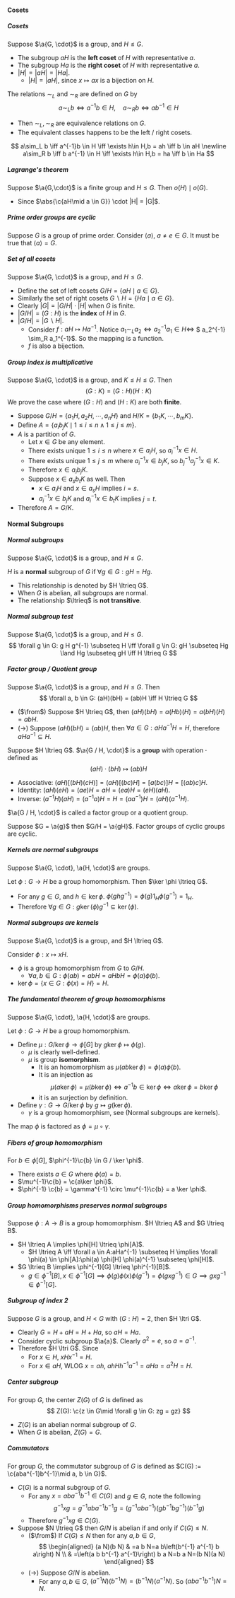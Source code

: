 #### Cosets

##### Cosets

Suppose $\a{G, \cdot}$ is a group, and $H \le G$.

- The subgroup $aH$ is the **left coset** of $H$ with representative $a$.
- The subgroup $Ha$ is the **right coset** of $H$ with representative $a$.
- $|H| = |aH| = |Ha|$.
  - $|H| = |aH|$, since $x \mapsto ax$ is a bijection on $H$.

The relations $\sim_{L}$ and $\sim_R$ are defined on $G$ by
$$
a \sim_{L} b \iff a^{-1} b \in H, \quad a \sim_{R} b \iff a b^{-1} \in H
$$

- Then $\sim_{L}, \sim_R$ are equivalence relations on $G$.
- The equivalent classes happens to be the left / right cosets.

$$
a\sim_L b \iff a^{-1}b \in H \iff \exists h\in H,b = ah \iff b \in aH \newline
a\sim_R b \iff b a^{-1} \in H \iff \exists h\in H,b = ha \iff b \in Ha
$$

##### Lagrange's theorem

Suppose $\a{G,\cdot}$ is a finite group and $H \le G$. Then $o(H) \mid o(G)$.

- Since $\abs{\c{aH\mid a \in G}} \cdot |H| = |G|$.

##### Prime order groups are cyclic

Suppose $G$ is a group of prime order. Consider $\langle a \rangle$, $a\neq e \in G$. It must be true that $\langle a \rangle = G$.

##### Set of all cosets

Suppose $\a{G, \cdot}$ is a group, and $H \le G$.

- Define the set of left cosets $G / H = \{a H \mid a \in G\}$.
- Similarly the set of right cosets $G \backslash H = \{Ha \mid a \in G\}$.
- Clearly $|G| = |G/H|\cdot |H|$ when $G$ is finite.
- $|G/H| = (G:H)$ is the **index** of $H$ in $G$.
- $|G/H| = |G\backslash H|$.
  - Consider $f: aH \mapsto Ha^{-1}$. Notice $a_1 \sim_L a_2 \iff a_2^{-1}a_1 \in H \iff$ $ a_2^{-1} \sim_R a_1^{-1}$. So the mapping is a function.
  - $f$ is also a bijection.

##### Group index is multiplicative

Suppose $\a{G, \cdot}$ is a group, and $K \le H \le G$. Then
$$
(G: K) = (G: H) (H : K)
$$
We prove the case where $(G:H)$ and $(H:K)$ are both **finite**.

- Suppose $G/H = \{a_1 H, a_2H, \cdots, a_nH\}$ and $H/K = \{b_1K , \cdots, b_mK\}$.
- Define $A = \{a_i b_j K \mid 1 \le i \le n \land 1 \le j \le m\}$.
- $A$ is a partition of $G$.
  - Let $x \in G$ be any element.
  - There exists unique $1 \le i \le n$ where $x \in a_iH$, so $a_i^{-1}x \in H$.
  - There exists unique $1 \le j \le m$ where $a_i^{-1} x \in b_j K$, so $b_j^{-1} a_j^{-1} x \in K$.
  - Therefore $x \in a_i b_j K$.
  - Suppose $x \in a_s b_t K$ as well. Then
    - $x \in a_i H$ and $x \in a_s H$ implies $i = s$.
    - $a_i^{-1} x \in b_j K$ and $a_i^{-1} x \in b_t K$ implies $j = t$.
- Therefore $A = G / K$.

#### Normal Subgroups

##### Normal subgroups

Suppose $\a{G, \cdot}$ is a group, and $H \le G$.

$H$ is a **normal** subgroup of $G$ if $\forall g \in G :gH = Hg$.

- This relationship is denoted by $H \ltrieq G$.
- When $G$ is abelian, all subgroups are normal.
- The relationship $\ltrieq$ is **not transitive**.

##### Normal subgroup test

Suppose $\a{G, \cdot}$ is a group, and $H \le G$.
$$
\forall g \in G: g H g^{-1} \subseteq H \iff \forall g \in G: gH \subseteq Hg \land Hg \subseteq gH \iff  H \ltrieq G
$$
##### Factor group / Quotient group

Suppose $\a{G, \cdot}$ is a group, and $H \le G$. Then
$$
\forall a, b \in G: (aH)(bH) = (ab)H \iff H \ltrieq G
$$

- ($\from$) Suppose $H \ltrieq G$, then $(aH)(bH) = a(Hb)(H) = a(bH)(H) = ab H$.
- ($\to$) Suppose $(aH)(bH) = (ab)H$, then $\forall a \in G:aH a^{-1}H = H$, therefore $aH a^{-1} \subseteq H$.

Suppose $H \ltrieq G$. $\a{G / H, \cdot}$ is a **group** with operation $\cdot$ defined as
$$
(aH) \cdot (bH) \mapsto (ab)H
$$

- Associative: $(a H)[(b H)(c H)]=(a H)[(b c) H]=[a(b c)] H = [(ab)c]H$.
- Identity: $(a H)(e H)=(a e) H=a H=(e a) H=(e H)(a H)$.
- Inverse: $\left(a^{-1} H\right)(a H)=\left(a^{-1} a\right) H= H =\left(a a^{-1}\right) H=(a H)\left(a^{-1} H\right)$.

$\a{G / H, \cdot}$ is called a factor group or a quotient group.

Suppose $G = \a{g}$ then $G/H = \a{gH}$. Factor groups of cyclic groups are cyclic.

##### Kernels are normal subgroups

Suppose $\a{G, \cdot}, \a{H, \cdot}$ are groups.

Let $\phi: G \to H$ be a group homomorphism. Then $\ker \phi \ltrieq G$.

- For any $g \in G$, and $h \in \ker \phi$. $\phi(g h g^{-1}) = \phi(g) 1_H \phi(g^{-1}) = 1_H$.
- Therefore $\forall g \in G: g \ker(\phi) g^{-1} \subseteq \ker (\phi)$.

##### Normal subgroups are kernels

Suppose $\a{G, \cdot}$ is a group, and $H \ltrieq G$.

Consider $\phi: x \mapsto xH$.

- $\phi$ is a group homomorphism from $G$ to $G / H$.
  - $\forall a, b \in G: \phi(ab) = abH = aH bH = \phi(a)\phi(b)$.
- $\ker \phi = \{x \in G: \phi(x) = H\} = H$.

##### The fundamental theorem of group homomorphisms

Suppose $\a{G, \cdot}, \a{H, \cdot}$ are groups.

Let $\phi: G \to H$ be a group homomorphism.

- Define $\mu: G / \ker \phi \rightarrow \phi[G]$ by $g \ker\phi \mapsto \phi(g)$.
  - $\mu$ is clearly well-defined.
  - $\mu$ is group **isomorphism**.
    - It is an homomorphism as $\mu(ab \ker \phi) = \phi(a) \phi(b)$.
    - It is an injection as
      $$
      \mu(a\ker\phi) = \mu(b \ker \phi) \iff a^{-1}b \in \ker\phi \iff a\ker \phi = b \ker \phi
      $$
    - it is an surjection by definition.
- Define $\gamma: G \rightarrow G / \ker\phi$ by $g \mapsto g(\ker\phi)$.
  - $\gamma$ is a group homomorphism, see (Normal subgroups are kernels).

The map $\phi$ is factored as $\phi=\mu \circ \gamma$.

##### Fibers of group homomorphism

For $b \in\phi[G]$, $\phi^{-1}\c{b} \in G / \ker \phi$.

- There exists $a \in G$ where $\phi(a) = b$.
- $\mu^{-1}\c{b} = \c{a\ker \phi}$.
- $\phi^{-1} \c{b} = \gamma^{-1} \circ \mu^{-1}\c{b} = a \ker \phi$.

##### Group homomorphisms preserves normal subgroups

Suppose $\phi: A \to B$ is a group homomorphism. $H \ltrieq A$ and $G \ltrieq B$.

- $H \ltrieq A \implies \phi[H] \ltrieq \phi[A]$.
  - $H \ltrieq A \iff \forall a \in A:aHa^{-1} \subseteq H \implies \forall \phi(a) \in \phi[A]:\phi(a) \phi[H] \phi(a)^{-1} \subseteq \phi[H]$.
- $G \ltrieq B \implies \phi^{-1}[G] \ltrieq \phi^{-1}[B]$.
  - $g\in \phi^{-1}[B], x \in \phi^{-1}[G] \implies \phi(g)\phi(x)\phi(g^{-1}) = \phi(gxg^{-1}) \in G \implies gxg^{-1} \in \phi^{-1}[G]$.


##### Subgroup of index 2

Suppose $G$ is a group, and $H < G$ with $(G : H) = 2$, then $H \ltri G$.

- Clearly $G = H + aH = H + Ha$, so $aH = Ha$.
- Consider cyclic subgroup $\a{a}$. Clearly $a^2 = e$, so $a = a^{-1}$.
- Therefore $H \ltri G$. Since
  - For $x \in H$, $xHx^{-1} = H$.
  - For $x \in aH$, WLOG $x = ah$, $ahHh^{-1}a^{-1} = aHa = a^2H = H$.

##### Center subgroup

For group $G$, the center $Z(G)$ of $G$ is defined as 
$$
Z(G): \c{z \in G\mid \forall g \in G: zg = gz}
$$

- $Z(G)$ is an abelian normal subgroup of $G$.
- When $G$ is abelian, $Z(G) = G$.

##### Commutators

For group $G$, the commutator subgroup of $G$ is defined as $C(G) := \c{aba^{-1}b^{-1}\mid a, b \in G}$.

- $C(G)$ is a normal subgroup of $G$.
  - For any $x = aba^{-1} b^{-1} \in C(G)$ and $g \in G$, note the following
    $$
    g^{-1} x g = g^{-1} aba^{-1}b^{-1} g = (g^{-1} aba^{-1})(g b^{-1}b g^{-1})(b^{-1}g)
    $$
  - Therefore $g^{-1} x g \in C(G)$.
- Suppose $N \ltrieq G$ then $G/N$ is abelian if and only if $C(G) \le N$.
  - ($\from$) If $C(G) \le N$ then for any $a, b \in G$,
    $$
    \begin{aligned}
    (a N)(b N) & =a b N=a b\left(b^{-1} a^{-1} b a\right) N \\
    & =\left(a b b^{-1} a^{-1}\right) b a N=b a N=(b N)(a N)
    \end{aligned}
    $$
  - ($\to$) Suppose $G/N$ is abelian.
    - For any $a, b \in G$, $(a^{-1}N)(b^{-1}N) = (b^{-1}N)(a^{-1}N)$. So $(aba^{-1}b^{-1})N = N$.
